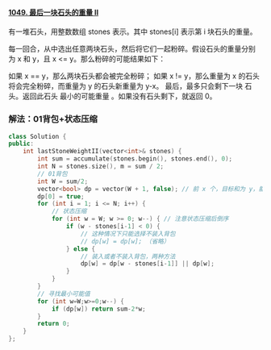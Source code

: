 #### [1049. 最后一块石头的重量 II](https://leetcode-cn.com/problems/last-stone-weight-ii/)


有一堆石头，用整数数组 stones 表示。其中 stones[i] 表示第 i 块石头的重量。

每一回合，从中选出任意两块石头，然后将它们一起粉碎。假设石头的重量分别为 x 和 y，且 x <= y。那么粉碎的可能结果如下：

如果 x == y，那么两块石头都会被完全粉碎；
如果 x != y，那么重量为 x 的石头将会完全粉碎，而重量为 y 的石头新重量为 y-x。
最后，最多只会剩下一块 石头。返回此石头 最小的可能重量 。如果没有石头剩下，就返回 0。

### 解法：01背包+状态压缩

```cpp
class Solution {
public:
    int lastStoneWeightII(vector<int>& stones) {
        int sum = accumulate(stones.begin(), stones.end(), 0);
        int N = stones.size(), m = sum / 2;
        // 01背包
        int W = sum/2;
        vector<bool> dp = vector(W + 1, false); // 前 x 个，目标和为 y，能否有组合方式
        dp[0] = true;
        for (int i = 1; i <= N; i++) {
            // 状态压缩
            for (int w = W; w >= 0; w--) { // 注意状态压缩后倒序
                if (w - stones[i-1] < 0) {
                    // 这种情况下只能选择不装入背包
                    // dp[w] = dp[w]; （省略）
                } else {
                    // 装入或者不装入背包，两种方法
                    dp[w] = dp[w - stones[i-1]] || dp[w];
                }
            }
        }
        // 寻找最小可能值
        for (int w=W;w>=0;w--) {
            if (dp[w]) return sum-2*w;
        }
        return 0;
    }
};
```

